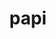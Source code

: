 ---
title: "papi"
layout: cache
categories: [package, develop]
meta: {"versions": ["6.0.0.1"], "compilers": ["gcc@=11.1.0", "gcc@=11.4.0", "gcc@=7.3.1", "gcc@=7.5.0"], "oss": ["amzn2", "ubuntu18.04", "ubuntu20.04"], "platforms": ["linux"], "targets": ["aarch64", "graviton2", "ppc64le", "x86_64", "x86_64_v3"], "stacks": ["e4s", "e4s-oneapi", "e4s-power", "radiuss", "root"], "num_specs": 31, "num_specs_by_stack": {"root": 31, "radiuss": 1, "e4s-power": 2, "e4s-oneapi": 1, "e4s": 7}}
spec_details: [{"hash": "chgkzdejjyvbbxln7hnqopfi6x62mpjv", "compiler": "gcc@=7.3.1", "versions": ["6.0.0.1"], "os": "amzn2", "platform": "linux", "target": "aarch64", "variants": ["~cuda", "+example", "~infiniband", "~lmsensors", "~nvml", "~powercap", "~rapl", "~rocm", "~rocm_smi", "~sde", "+shared", "~static_tools"], "stacks": ["root"], "size": "-", "tarball": "https://binaries.spack.io/develop/build_cache/linux-amzn2-aarch64/gcc-7.3.1/papi-6.0.0.1/linux-amzn2-aarch64-gcc-7.3.1-papi-6.0.0.1-chgkzdejjyvbbxln7hnqopfi6x62mpjv.spack"}, {"hash": "qqjd3oyl3s7vmy7rdd7e4gryy3k3w3sy", "compiler": "gcc@=7.3.1", "versions": ["6.0.0.1"], "os": "amzn2", "platform": "linux", "target": "graviton2", "variants": ["~cuda", "+example", "~infiniband", "~lmsensors", "~nvml", "~powercap", "~rapl", "~rocm", "~rocm_smi", "~sde", "+shared", "~static_tools"], "stacks": ["root"], "size": "-", "tarball": "https://binaries.spack.io/develop/build_cache/linux-amzn2-graviton2/gcc-7.3.1/papi-6.0.0.1/linux-amzn2-graviton2-gcc-7.3.1-papi-6.0.0.1-qqjd3oyl3s7vmy7rdd7e4gryy3k3w3sy.spack"}, {"hash": "zzjqcgnh5bbryfzbekbzskcjauehwtur", "compiler": "gcc@=7.3.1", "versions": ["6.0.0.1"], "os": "amzn2", "platform": "linux", "target": "graviton2", "variants": ["~cuda", "+example", "~infiniband", "~lmsensors", "~nvml", "~powercap", "~rapl", "~rocm", "~rocm_smi", "~sde", "+shared", "~static_tools"], "stacks": ["root"], "size": "-", "tarball": "https://binaries.spack.io/develop/build_cache/linux-amzn2-graviton2/gcc-7.3.1/papi-6.0.0.1/linux-amzn2-graviton2-gcc-7.3.1-papi-6.0.0.1-zzjqcgnh5bbryfzbekbzskcjauehwtur.spack"}, {"hash": "j7fekxylva6ipqosnqga2kw72oeycj3o", "compiler": "gcc@=7.3.1", "versions": ["6.0.0.1"], "os": "amzn2", "platform": "linux", "target": "x86_64_v3", "variants": ["~cuda", "+example", "~infiniband", "~lmsensors", "~nvml", "~powercap", "~rapl", "~rocm", "~rocm_smi", "~sde", "+shared", "~static_tools"], "stacks": ["root"], "size": "-", "tarball": "https://binaries.spack.io/develop/build_cache/linux-amzn2-x86_64_v3/gcc-7.3.1/papi-6.0.0.1/linux-amzn2-x86_64_v3-gcc-7.3.1-papi-6.0.0.1-j7fekxylva6ipqosnqga2kw72oeycj3o.spack"}, {"hash": "vxzkyvx7o75cg4ydzfms7cxkz2sn3dv5", "compiler": "gcc@=7.5.0", "versions": ["6.0.0.1"], "os": "ubuntu18.04", "platform": "linux", "target": "x86_64_v3", "variants": ["build_system=autotools", "~cuda", "+example", "~infiniband", "~lmsensors", "~nvml", "~powercap", "~rapl", "~rocm", "~rocm_smi", "~sde", "+shared", "~static_tools"], "stacks": ["root"], "size": "-", "tarball": "https://binaries.spack.io/develop/build_cache/linux-ubuntu18.04-x86_64_v3/gcc-7.5.0/papi-6.0.0.1/linux-ubuntu18.04-x86_64_v3-gcc-7.5.0-papi-6.0.0.1-vxzkyvx7o75cg4ydzfms7cxkz2sn3dv5.spack"}, {"hash": "ydyed3bfwfuctdx4s66o7byf5da4bfn2", "compiler": "gcc@=7.5.0", "versions": ["6.0.0.1"], "os": "ubuntu18.04", "platform": "linux", "target": "x86_64_v3", "variants": ["build_system=autotools", "~cuda", "~debug", "+example", "~infiniband", "~lmsensors", "~nvml", "~powercap", "~rapl", "~rocm", "~rocm_smi", "~sde", "+shared", "~static_tools"], "stacks": ["root", "radiuss"], "size": "-", "tarball": "https://binaries.spack.io/develop/build_cache/linux-ubuntu18.04-x86_64_v3/gcc-7.5.0/papi-6.0.0.1/linux-ubuntu18.04-x86_64_v3-gcc-7.5.0-papi-6.0.0.1-ydyed3bfwfuctdx4s66o7byf5da4bfn2.spack"}, {"hash": "asij2onraipwmh27r74s3gnqt6etjcuo", "compiler": "gcc@=11.1.0", "versions": ["6.0.0.1"], "os": "ubuntu20.04", "platform": "linux", "target": "ppc64le", "variants": ["build_system=autotools", "~cuda", "~debug", "+example", "~infiniband", "~lmsensors", "~nvml", "~powercap", "~rapl", "~rocm", "~rocm_smi", "~sde", "+shared", "~static_tools"], "stacks": ["root", "e4s-power"], "size": "-", "tarball": "https://binaries.spack.io/develop/build_cache/linux-ubuntu20.04-ppc64le/gcc-11.1.0/papi-6.0.0.1/linux-ubuntu20.04-ppc64le-gcc-11.1.0-papi-6.0.0.1-asij2onraipwmh27r74s3gnqt6etjcuo.spack"}, {"hash": "4n4m4lbitfbaydwboz2cz4frshyl4g7o", "compiler": "gcc@=11.1.0", "versions": ["6.0.0.1"], "os": "ubuntu20.04", "platform": "linux", "target": "ppc64le", "variants": ["build_system=autotools", "+cuda", "+example", "~infiniband", "~lmsensors", "~nvml", "~powercap", "~rapl", "~rocm", "~rocm_smi", "~sde", "+shared", "~static_tools"], "stacks": ["root"], "size": "-", "tarball": "https://binaries.spack.io/develop/build_cache/linux-ubuntu20.04-ppc64le/gcc-11.1.0/papi-6.0.0.1/linux-ubuntu20.04-ppc64le-gcc-11.1.0-papi-6.0.0.1-4n4m4lbitfbaydwboz2cz4frshyl4g7o.spack"}, {"hash": "umixlmobamsofan6xhcjrbq7vzntay4j", "compiler": "gcc@=11.1.0", "versions": ["6.0.0.1"], "os": "ubuntu20.04", "platform": "linux", "target": "ppc64le", "variants": ["build_system=autotools", "+cuda", "+example", "~infiniband", "~lmsensors", "~nvml", "~powercap", "~rapl", "~rocm", "~rocm_smi", "~sde", "+shared", "~static_tools"], "stacks": ["root"], "size": "-", "tarball": "https://binaries.spack.io/develop/build_cache/linux-ubuntu20.04-ppc64le/gcc-11.1.0/papi-6.0.0.1/linux-ubuntu20.04-ppc64le-gcc-11.1.0-papi-6.0.0.1-umixlmobamsofan6xhcjrbq7vzntay4j.spack"}, {"hash": "xtcm4vcaxwmbtn7ie3lpintsotbshaj2", "compiler": "gcc@=11.1.0", "versions": ["6.0.0.1"], "os": "ubuntu20.04", "platform": "linux", "target": "ppc64le", "variants": ["build_system=autotools", "+cuda", "~debug", "+example", "~infiniband", "~lmsensors", "~nvml", "~powercap", "~rapl", "~rocm", "~rocm_smi", "~sde", "+shared", "~static_tools"], "stacks": ["root", "e4s-power"], "size": "-", "tarball": "https://binaries.spack.io/develop/build_cache/linux-ubuntu20.04-ppc64le/gcc-11.1.0/papi-6.0.0.1/linux-ubuntu20.04-ppc64le-gcc-11.1.0-papi-6.0.0.1-xtcm4vcaxwmbtn7ie3lpintsotbshaj2.spack"}, {"hash": "t4cbmsktecffb3kzrexbre37qkpjdjcu", "compiler": "gcc@=11.4.0", "versions": ["6.0.0.1"], "os": "ubuntu20.04", "platform": "linux", "target": "x86_64", "variants": ["build_system=autotools", "~cuda", "+example", "~infiniband", "~lmsensors", "~nvml", "~powercap", "~rapl", "~rocm", "~rocm_smi", "~sde", "+shared", "~static_tools"], "stacks": ["root", "e4s-oneapi"], "size": "-", "tarball": "https://binaries.spack.io/develop/build_cache/linux-ubuntu20.04-x86_64/gcc-11.4.0/papi-6.0.0.1/linux-ubuntu20.04-x86_64-gcc-11.4.0-papi-6.0.0.1-t4cbmsktecffb3kzrexbre37qkpjdjcu.spack"}, {"hash": "gm2jw4dplfuiagqadzsekarmiih6gnsl", "compiler": "gcc@=11.1.0", "versions": ["6.0.0.1"], "os": "ubuntu20.04", "platform": "linux", "target": "x86_64_v3", "variants": ["build_system=autotools", "~cuda", "+example", "~infiniband", "~lmsensors", "~nvml", "~powercap", "~rapl", "~rocm", "~rocm_smi", "~sde", "+shared", "~static_tools"], "stacks": ["root"], "size": "-", "tarball": "https://binaries.spack.io/develop/build_cache/linux-ubuntu20.04-x86_64_v3/gcc-11.1.0/papi-6.0.0.1/linux-ubuntu20.04-x86_64_v3-gcc-11.1.0-papi-6.0.0.1-gm2jw4dplfuiagqadzsekarmiih6gnsl.spack"}, {"hash": "ejwlhbpmmncwm4sjaejqkrsy4r65g3rr", "compiler": "gcc@=11.1.0", "versions": ["6.0.0.1"], "os": "ubuntu20.04", "platform": "linux", "target": "x86_64_v3", "variants": ["build_system=autotools", "~cuda", "~debug", "+example", "~infiniband", "~lmsensors", "~nvml", "~powercap", "~rapl", "~rocm", "~rocm_smi", "~sde", "+shared", "~static_tools"], "stacks": ["root", "e4s"], "size": "-", "tarball": "https://binaries.spack.io/develop/build_cache/linux-ubuntu20.04-x86_64_v3/gcc-11.1.0/papi-6.0.0.1/linux-ubuntu20.04-x86_64_v3-gcc-11.1.0-papi-6.0.0.1-ejwlhbpmmncwm4sjaejqkrsy4r65g3rr.spack"}, {"hash": "nuwjoksb4z7ecekjkpemyxoukoz3gkyr", "compiler": "gcc@=11.1.0", "versions": ["6.0.0.1"], "os": "ubuntu20.04", "platform": "linux", "target": "x86_64_v3", "variants": ["amdgpu_target=gfx90a", "build_system=autotools", "~cuda", "+example", "~infiniband", "~lmsensors", "~nvml", "~powercap", "~rapl", "+rocm", "~rocm_smi", "~sde", "+shared", "~static_tools"], "stacks": ["root"], "size": "-", "tarball": "https://binaries.spack.io/develop/build_cache/linux-ubuntu20.04-x86_64_v3/gcc-11.1.0/papi-6.0.0.1/linux-ubuntu20.04-x86_64_v3-gcc-11.1.0-papi-6.0.0.1-nuwjoksb4z7ecekjkpemyxoukoz3gkyr.spack"}, {"hash": "cptviwhlz3itkm6pw5htbt6ukp5kq5ol", "compiler": "gcc@=11.1.0", "versions": ["6.0.0.1"], "os": "ubuntu20.04", "platform": "linux", "target": "x86_64_v3", "variants": ["build_system=autotools", "+cuda", "+example", "~infiniband", "~lmsensors", "~nvml", "~powercap", "~rapl", "~rocm", "~rocm_smi", "~sde", "+shared", "~static_tools"], "stacks": ["root"], "size": "-", "tarball": "https://binaries.spack.io/develop/build_cache/linux-ubuntu20.04-x86_64_v3/gcc-11.1.0/papi-6.0.0.1/linux-ubuntu20.04-x86_64_v3-gcc-11.1.0-papi-6.0.0.1-cptviwhlz3itkm6pw5htbt6ukp5kq5ol.spack"}, {"hash": "7ypavgwtqlanenw2rr4an2p7cdij6l44", "compiler": "gcc@=11.1.0", "versions": ["6.0.0.1"], "os": "ubuntu20.04", "platform": "linux", "target": "x86_64_v3", "variants": ["amdgpu_target=gfx90a", "build_system=autotools", "~cuda", "+example", "~infiniband", "~lmsensors", "~nvml", "~powercap", "~rapl", "+rocm", "~rocm_smi", "~sde", "+shared", "~static_tools"], "stacks": ["root", "e4s"], "size": "-", "tarball": "https://binaries.spack.io/develop/build_cache/linux-ubuntu20.04-x86_64_v3/gcc-11.1.0/papi-6.0.0.1/linux-ubuntu20.04-x86_64_v3-gcc-11.1.0-papi-6.0.0.1-7ypavgwtqlanenw2rr4an2p7cdij6l44.spack"}, {"hash": "yqhnallvig3v6eebdvb6aoeyxjdy22r2", "compiler": "gcc@=11.1.0", "versions": ["6.0.0.1"], "os": "ubuntu20.04", "platform": "linux", "target": "x86_64_v3", "variants": ["build_system=autotools", "+cuda", "+example", "~infiniband", "~lmsensors", "~nvml", "~powercap", "~rapl", "~rocm", "~rocm_smi", "~sde", "+shared", "~static_tools"], "stacks": ["root"], "size": "-", "tarball": "https://binaries.spack.io/develop/build_cache/linux-ubuntu20.04-x86_64_v3/gcc-11.1.0/papi-6.0.0.1/linux-ubuntu20.04-x86_64_v3-gcc-11.1.0-papi-6.0.0.1-yqhnallvig3v6eebdvb6aoeyxjdy22r2.spack"}, {"hash": "zcmuj2ss2njnqg5rnhg7fi4op2tvtjig", "compiler": "gcc@=11.1.0", "versions": ["6.0.0.1"], "os": "ubuntu20.04", "platform": "linux", "target": "x86_64_v3", "variants": ["amdgpu_target=gfx90a", "build_system=autotools", "~cuda", "+example", "~infiniband", "~lmsensors", "~nvml", "~powercap", "~rapl", "+rocm", "~rocm_smi", "~sde", "+shared", "~static_tools"], "stacks": ["root"], "size": "-", "tarball": "https://binaries.spack.io/develop/build_cache/linux-ubuntu20.04-x86_64_v3/gcc-11.1.0/papi-6.0.0.1/linux-ubuntu20.04-x86_64_v3-gcc-11.1.0-papi-6.0.0.1-zcmuj2ss2njnqg5rnhg7fi4op2tvtjig.spack"}, {"hash": "auxjj3dadkrftkwr5p6aqqrjo3tfwdtf", "compiler": "gcc@=11.1.0", "versions": ["6.0.0.1"], "os": "ubuntu20.04", "platform": "linux", "target": "x86_64_v3", "variants": ["amdgpu_target=gfx90a", "build_system=autotools", "~cuda", "+example", "~infiniband", "~lmsensors", "~nvml", "~powercap", "~rapl", "+rocm", "~rocm_smi", "~sde", "+shared", "~static_tools"], "stacks": ["root"], "size": "-", "tarball": "https://binaries.spack.io/develop/build_cache/linux-ubuntu20.04-x86_64_v3/gcc-11.1.0/papi-6.0.0.1/linux-ubuntu20.04-x86_64_v3-gcc-11.1.0-papi-6.0.0.1-auxjj3dadkrftkwr5p6aqqrjo3tfwdtf.spack"}, {"hash": "lvrkss7mj654fj3nvkbm2n55queezd2e", "compiler": "gcc@=11.1.0", "versions": ["6.0.0.1"], "os": "ubuntu20.04", "platform": "linux", "target": "x86_64_v3", "variants": ["amdgpu_target=gfx90a", "build_system=autotools", "~cuda", "+example", "~infiniband", "~lmsensors", "~nvml", "~powercap", "~rapl", "+rocm", "~rocm_smi", "~sde", "+shared", "~static_tools"], "stacks": ["root"], "size": "-", "tarball": "https://binaries.spack.io/develop/build_cache/linux-ubuntu20.04-x86_64_v3/gcc-11.1.0/papi-6.0.0.1/linux-ubuntu20.04-x86_64_v3-gcc-11.1.0-papi-6.0.0.1-lvrkss7mj654fj3nvkbm2n55queezd2e.spack"}, {"hash": "3u7zxrcgynlji32idvg3z4mxagb7onqg", "compiler": "gcc@=11.1.0", "versions": ["6.0.0.1"], "os": "ubuntu20.04", "platform": "linux", "target": "x86_64_v3", "variants": ["amdgpu_target=gfx90a", "build_system=autotools", "~cuda", "+example", "~infiniband", "~lmsensors", "~nvml", "~powercap", "~rapl", "+rocm", "~rocm_smi", "~sde", "+shared", "~static_tools"], "stacks": ["root"], "size": "-", "tarball": "https://binaries.spack.io/develop/build_cache/linux-ubuntu20.04-x86_64_v3/gcc-11.1.0/papi-6.0.0.1/linux-ubuntu20.04-x86_64_v3-gcc-11.1.0-papi-6.0.0.1-3u7zxrcgynlji32idvg3z4mxagb7onqg.spack"}, {"hash": "a4z77mjhkb5uihpvcbttrypktlienikl", "compiler": "gcc@=11.1.0", "versions": ["6.0.0.1"], "os": "ubuntu20.04", "platform": "linux", "target": "x86_64_v3", "variants": ["build_system=autotools", "+cuda", "~debug", "+example", "~infiniband", "~lmsensors", "~nvml", "~powercap", "~rapl", "~rocm", "~rocm_smi", "~sde", "+shared", "~static_tools"], "stacks": ["root", "e4s"], "size": "-", "tarball": "https://binaries.spack.io/develop/build_cache/linux-ubuntu20.04-x86_64_v3/gcc-11.1.0/papi-6.0.0.1/linux-ubuntu20.04-x86_64_v3-gcc-11.1.0-papi-6.0.0.1-a4z77mjhkb5uihpvcbttrypktlienikl.spack"}, {"hash": "dmedslfommeu4g6zycn6fqukd74brygu", "compiler": "gcc@=11.1.0", "versions": ["6.0.0.1"], "os": "ubuntu20.04", "platform": "linux", "target": "x86_64_v3", "variants": ["amdgpu_target=gfx90a", "build_system=autotools", "~cuda", "~debug", "+example", "~infiniband", "~lmsensors", "~nvml", "~powercap", "~rapl", "+rocm", "~rocm_smi", "~sde", "+shared", "~static_tools"], "stacks": ["root", "e4s"], "size": "-", "tarball": "https://binaries.spack.io/develop/build_cache/linux-ubuntu20.04-x86_64_v3/gcc-11.1.0/papi-6.0.0.1/linux-ubuntu20.04-x86_64_v3-gcc-11.1.0-papi-6.0.0.1-dmedslfommeu4g6zycn6fqukd74brygu.spack"}, {"hash": "uvm65sm4xn5a7npqgg7k5mitfloffe6c", "compiler": "gcc@=11.1.0", "versions": ["6.0.0.1"], "os": "ubuntu20.04", "platform": "linux", "target": "x86_64_v3", "variants": ["amdgpu_target=gfx90a", "build_system=autotools", "~cuda", "+example", "~infiniband", "~lmsensors", "~nvml", "~powercap", "~rapl", "+rocm", "~rocm_smi", "~sde", "+shared", "~static_tools"], "stacks": ["root"], "size": "-", "tarball": "https://binaries.spack.io/develop/build_cache/linux-ubuntu20.04-x86_64_v3/gcc-11.1.0/papi-6.0.0.1/linux-ubuntu20.04-x86_64_v3-gcc-11.1.0-papi-6.0.0.1-uvm65sm4xn5a7npqgg7k5mitfloffe6c.spack"}, {"hash": "zab3azfmz54dlqdxckkudkssbfdpotui", "compiler": "gcc@=11.1.0", "versions": ["6.0.0.1"], "os": "ubuntu20.04", "platform": "linux", "target": "x86_64_v3", "variants": ["amdgpu_target=gfx90a", "build_system=autotools", "~cuda", "+example", "~infiniband", "~lmsensors", "~nvml", "~powercap", "~rapl", "+rocm", "~rocm_smi", "~sde", "+shared", "~static_tools"], "stacks": ["root"], "size": "-", "tarball": "https://binaries.spack.io/develop/build_cache/linux-ubuntu20.04-x86_64_v3/gcc-11.1.0/papi-6.0.0.1/linux-ubuntu20.04-x86_64_v3-gcc-11.1.0-papi-6.0.0.1-zab3azfmz54dlqdxckkudkssbfdpotui.spack"}, {"hash": "hbwjmmooevv3it3mgreacvmjv5o43yz2", "compiler": "gcc@=11.1.0", "versions": ["6.0.0.1"], "os": "ubuntu20.04", "platform": "linux", "target": "x86_64_v3", "variants": ["amdgpu_target=gfx90a", "build_system=autotools", "~cuda", "+example", "~infiniband", "~lmsensors", "~nvml", "~powercap", "~rapl", "+rocm", "~rocm_smi", "~sde", "+shared", "~static_tools"], "stacks": ["root"], "size": "-", "tarball": "https://binaries.spack.io/develop/build_cache/linux-ubuntu20.04-x86_64_v3/gcc-11.1.0/papi-6.0.0.1/linux-ubuntu20.04-x86_64_v3-gcc-11.1.0-papi-6.0.0.1-hbwjmmooevv3it3mgreacvmjv5o43yz2.spack"}, {"hash": "cwd5auqynf2x7hqawhhckhlzbd5pxlg7", "compiler": "gcc@=11.1.0", "versions": ["6.0.0.1"], "os": "ubuntu20.04", "platform": "linux", "target": "x86_64_v3", "variants": ["amdgpu_target=gfx90a", "build_system=autotools", "~cuda", "+example", "~infiniband", "~lmsensors", "~nvml", "~powercap", "~rapl", "+rocm", "~rocm_smi", "~sde", "+shared", "~static_tools"], "stacks": ["root"], "size": "-", "tarball": "https://binaries.spack.io/develop/build_cache/linux-ubuntu20.04-x86_64_v3/gcc-11.1.0/papi-6.0.0.1/linux-ubuntu20.04-x86_64_v3-gcc-11.1.0-papi-6.0.0.1-cwd5auqynf2x7hqawhhckhlzbd5pxlg7.spack"}, {"hash": "hvjvmlenyarixo6xlhgus22tmywe4zct", "compiler": "gcc@=11.1.0", "versions": ["6.0.0.1"], "os": "ubuntu20.04", "platform": "linux", "target": "x86_64_v3", "variants": ["amdgpu_target=gfx90a", "build_system=autotools", "~cuda", "+example", "~infiniband", "~lmsensors", "~nvml", "~powercap", "~rapl", "+rocm", "~rocm_smi", "~sde", "+shared", "~static_tools"], "stacks": ["root", "e4s"], "size": "-", "tarball": "https://binaries.spack.io/develop/build_cache/linux-ubuntu20.04-x86_64_v3/gcc-11.1.0/papi-6.0.0.1/linux-ubuntu20.04-x86_64_v3-gcc-11.1.0-papi-6.0.0.1-hvjvmlenyarixo6xlhgus22tmywe4zct.spack"}, {"hash": "hibqwnncjquo2enmf4ejigqdjijru4t7", "compiler": "gcc@=11.1.0", "versions": ["6.0.0.1"], "os": "ubuntu20.04", "platform": "linux", "target": "x86_64_v3", "variants": ["amdgpu_target=gfx90a", "build_system=autotools", "~cuda", "+example", "~infiniband", "~lmsensors", "~nvml", "~powercap", "~rapl", "+rocm", "~rocm_smi", "~sde", "+shared", "~static_tools"], "stacks": ["root", "e4s"], "size": "-", "tarball": "https://binaries.spack.io/develop/build_cache/linux-ubuntu20.04-x86_64_v3/gcc-11.1.0/papi-6.0.0.1/linux-ubuntu20.04-x86_64_v3-gcc-11.1.0-papi-6.0.0.1-hibqwnncjquo2enmf4ejigqdjijru4t7.spack"}, {"hash": "hyv7gwhimxnlegdczkzmihmwcjwhjymi", "compiler": "gcc@=11.1.0", "versions": ["6.0.0.1"], "os": "ubuntu20.04", "platform": "linux", "target": "x86_64_v3", "variants": ["amdgpu_target=gfx90a", "build_system=autotools", "~cuda", "+example", "~infiniband", "~lmsensors", "~nvml", "~powercap", "~rapl", "+rocm", "~rocm_smi", "~sde", "+shared", "~static_tools"], "stacks": ["root", "e4s"], "size": "-", "tarball": "https://binaries.spack.io/develop/build_cache/linux-ubuntu20.04-x86_64_v3/gcc-11.1.0/papi-6.0.0.1/linux-ubuntu20.04-x86_64_v3-gcc-11.1.0-papi-6.0.0.1-hyv7gwhimxnlegdczkzmihmwcjwhjymi.spack"}, {"hash": "ivn2bfzcb2vahwwxgaqhuk5m65cpgdby", "compiler": "gcc@=11.1.0", "versions": ["6.0.0.1"], "os": "ubuntu20.04", "platform": "linux", "target": "x86_64_v3", "variants": ["amdgpu_target=gfx90a", "build_system=autotools", "~cuda", "+example", "~infiniband", "~lmsensors", "~nvml", "~powercap", "~rapl", "+rocm", "~rocm_smi", "~sde", "+shared", "~static_tools"], "stacks": ["root"], "size": "-", "tarball": "https://binaries.spack.io/develop/build_cache/linux-ubuntu20.04-x86_64_v3/gcc-11.1.0/papi-6.0.0.1/linux-ubuntu20.04-x86_64_v3-gcc-11.1.0-papi-6.0.0.1-ivn2bfzcb2vahwwxgaqhuk5m65cpgdby.spack"}]
---